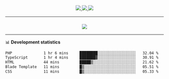<h3 align="center">
  <a href="https://github.com/hwalker928">
      <img src="https://img.shields.io/github/followers/hwalker928?label=Followers&style=for-the-badge&color=lightblue">
  </a>
  <a href="https://harryw.link/discord" alt="Discord">
      <img src="https://img.shields.io/discord/738451951758606336?label=discord&style=for-the-badge&color=lightblue"/>
  </a>
  <a href="https://harryw.link/sparked" alt="Sparked Host">
      <img src="https://img.shields.io/static/v1?label=Sponsor&message=Sparked%20Host&color=yellow&style=for-the-badge"/>
  </a>
</h3>

<hr>


<h3 align="center">
  <a href="https://github.com/hwalker928">
      <img src="https://github-profile-trophy.vercel.app/?username=hwalker928&no-bg=true&no-frame=true">
  </a>
</h3>


<hr>

📊 **Development statistics**

<!--START_SECTION:waka-->

```txt
PHP              1 hr 6 mins     ████████░░░░░░░░░░░░░░░░░   32.04 %
TypeScript       1 hr 4 mins     ███████▓░░░░░░░░░░░░░░░░░   30.91 %
HTML             44 mins         █████▒░░░░░░░░░░░░░░░░░░░   21.62 %
Blade Template   11 mins         █▒░░░░░░░░░░░░░░░░░░░░░░░   05.51 %
CSS              11 mins         █▒░░░░░░░░░░░░░░░░░░░░░░░   05.33 %
```

<!--END_SECTION:waka-->
